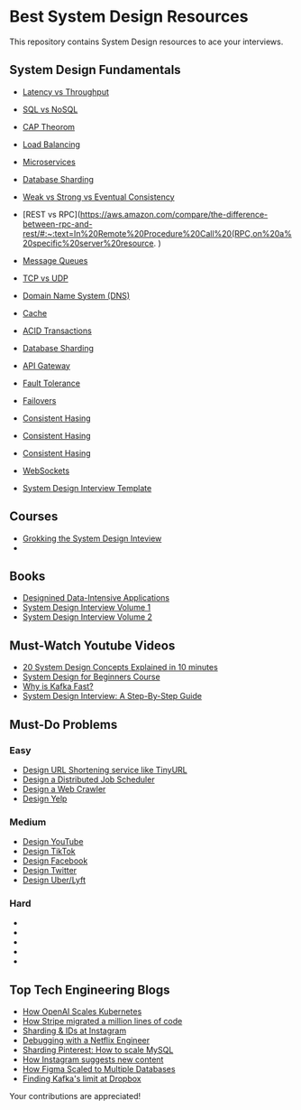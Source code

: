 # Best System Design Resources

This repository contains System Design resources to ace your interviews.

## System Design Fundamentals
- [Latency vs Throughput](https://aws.amazon.com/compare/the-difference-between-throughput-and-latency/)
- [SQL vs NoSQL](https://www.mongodb.com/nosql-explained/nosql-vs-sql) 
- [CAP Theorom](https://www.scylladb.com/glossary/cap-theorem/)
- [Load Balancing](https://aws.amazon.com/what-is/load-balancing/)
- [Microservices](https://microservices.io/)
- [Database Sharding](https://www.mongodb.com/features/database-sharding-explained#)
- [Weak vs Strong vs Eventual Consistency](https://systemdesign.one/consistency-patterns/)
- [REST vs RPC](https://aws.amazon.com/compare/the-difference-between-rpc-and-rest/#:~:text=In%20Remote%20Procedure%20Call%20(RPC,on%20a%20specific%20server%20resource. )
- [Message Queues]()
- [TCP vs UDP](https://www.avast.com/c-tcp-vs-udp-difference#:~:text=TCP%20vs%20UDP%3A%20Differences%20between%20the%20protocols,reliable%20but%20works%20more%20quickly.)
- [Domain Name System (DNS)](https://www.cloudflare.com/learning/dns/what-is-dns/)
- [Cache](https://aws.amazon.com/caching/)
- [ACID Transactions]()
- [Database Sharding]()
- [API Gateway](https://www.nginx.com/learn/api-gateway/#:~:text=An%20API%20gateway%20is%20a,%2Dcloud%2C%20and%20hybrid%20environments.)
- [Fault Tolerance]()
- [Failovers]()
- [Consistent Hasing]()
- [Consistent Hasing]()

- [Consistent Hasing]()
- [WebSockets](https://www.pubnub.com/guides/websockets/)
- [System Design Interview Template](https://leetcode.com/discuss/career/229177/my-system-design-template)

## Courses
- [Grokking the System Design Inteview](https://www.designgurus.io/course/grokking-the-system-design-interview)
- []()

## Books
- [Designined Data-Intensive Applications](https://github.com/Nitin96Bisht/System-Design/blob/master/Designing%20Data%20Intensive%20Applications.pdf)
- [System Design Interview Volume 1](https://www.amazon.com/System-Design-Interview-insiders-Second/dp/B08CMF2CQF)
- [System Design Interview Volume 2](https://github.com/Nitin96Bisht/System-Design/blob/master/System%20Design%20Interview%20An%20Insider%E2%80%99s%20Guide%20by%20Alex%20Yu.pdf)

## Must-Watch Youtube Videos
- [20 System Design Concepts Explained in 10 minutes](https://www.youtube.com/watch?v=i53Gi_K3o7I&t=60s)
- [System Design for Beginners Course](https://www.youtube.com/watch?v=m8Icp_Cid5o)
- [Why is Kafka Fast?](https://www.youtube.com/watch?v=UNUz1-msbOM)
- [System Design Interview: A Step-By-Step Guide](https://www.youtube.com/watch?v=i7twT3x5yv8)

## Must-Do Problems

### Easy
- [Design URL Shortening service like TinyURL](https://leetcode.com/discuss/interview-question/system-design/124658/Design-URL-Shortening-service-like-TinyURL)
- [Design a Distributed Job Scheduler](https://leetcode.com/discuss/general-discussion/1082786/System-Design%3A-Designing-a-distributed-Job-Scheduler-or-Many-interesting-concepts-to-learn)
- [Design a Web Crawler]()
- [Design Yelp](https://www.youtube.com/watch?v=M4lR_Va97cQ)

### Medium
- [Design YouTube](https://leetcode.com/discuss/interview-question/system-design/733520/Design-YouTube-Very-detailed-design-with-diagrams)
- [Design TikTok](https://www.youtube.com/watch?v=07BVxmVFDGY)
- [Design Facebook](https://leetcode.com/discuss/interview-question/system-design/719253/Design-Facebook-%3A-System-Design-Interview)
- [Design Twitter](https://www.youtube.com/watch?v=o5n85GRKuzk&t=13s)
- [Design Uber/Lyft](https://www.youtube.com/watch?v=R_agd5qZ26Y) 

### Hard
- []()
- []()
- []()
- []()
- []()

## Top Tech Engineering Blogs
- [How OpenAI Scales Kubernetes](https://openai.com/research/scaling-kubernetes-to-7500-nodes)
- [How Stripe migrated a million lines of code](https://stripe.com/blog/migrating-to-typescript)
- [Sharding & IDs at Instagram](https://instagram-engineering.com/sharding-ids-at-instagram-1cf5a71e5a5c)
- [Debugging with a Netflix Engineer](https://netflixtechblog.com/life-of-a-netflix-partner-engineer-the-case-of-extra-40-ms-b4c2dd278513)
- [Sharding Pinterest: How to scale MySQL](https://medium.com/pinterest-engineering/sharding-pinterest-how-we-scaled-our-mysql-fleet-3f341e96ca6f)
- [How Instagram suggests new content](https://engineering.fb.com/2020/12/10/web/how-instagram-suggests-new-content/) 
- [How Figma Scaled to Multiple Databases](https://www.figma.com/blog/how-figma-scaled-to-multiple-databases/)
- [Finding Kafka's limit at Dropbox](https://dropbox.tech/infrastructure/finding-kafkas-throughput-limit-in-dropbox-infrastructure) 

Your contributions are appreciated! 
